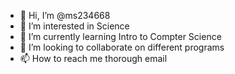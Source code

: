 - 👋 Hi, I’m @ms234668
- 👀 I’m interested in Science 
- 🌱 I’m currently learning Intro to Compter Science 
- 💞️ I’m looking to collaborate on different programs 
- 📫 How to reach me thorough email


<!---
ms234668/ms234668 is a ✨ special ✨ repository because its `README.md` (this file) appears on your GitHub profile.
You can click the Preview link to take a look at your changes.
--->
